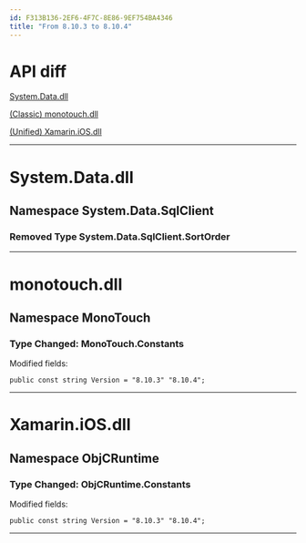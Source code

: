 ```yaml
---
id: F313B136-2EF6-4F7C-8E86-9EF754BA4346
title: "From 8.10.3 to 8.10.4"
---
```


# API diff

 [System.Data.dll](#System.Data)

   


 [(Classic) monotouch.dll](#compat/monotouch)

   


 [(Unified) Xamarin.iOS.dll](#reference/Xamarin.iOS)

   


   


 <hr>

<h1 id='System.Data'>System.Data.dll</h1>

## Namespace System.Data.SqlClient

### Removed Type System.Data.SqlClient.SortOrder    
 <hr>

<h1 id='compat/monotouch'>monotouch.dll</h1>

## Namespace MonoTouch

### Type Changed: MonoTouch.Constants

Modified fields:

```
public const string Version = "8.10.3" "8.10.4";
```

   


 <hr>

<h1 id='reference/Xamarin.iOS'>Xamarin.iOS.dll</h1>

## Namespace ObjCRuntime

### Type Changed: ObjCRuntime.Constants

Modified fields:

```
public const string Version = "8.10.3" "8.10.4";
```

   


 <hr>
